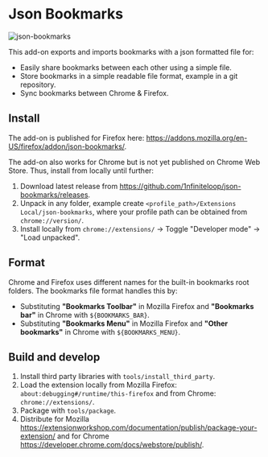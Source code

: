 # Json Bookmarks

![json-bookmarks](https://user-images.githubusercontent.com/31454564/147612138-4c9d6bb4-49d3-41ae-bed0-274a23d21c66.png)

This add-on exports and imports bookmarks with a json formatted file for:

* Easily share bookmarks between each other using a simple file.
* Store bookmarks in a simple readable file format, example in a git repository.
* Sync bookmarks between Chrome & Firefox.

## Install

The add-on is published for Firefox here:
<https://addons.mozilla.org/en-US/firefox/addon/json-bookmarks/>.

The add-on also works for Chrome but is not yet published on Chrome Web Store.
Thus, install from locally until further:

1. Download latest release from
   <https://github.com/1nfiniteloop/json-bookmarks/releases>.
2. Unpack in any folder, example create
   `<profile_path>/Extensions Local/json-bookmarks`, where your profile path
   can be obtained from `chrome://version/`.
3. Install locally from `chrome://extensions/` -> Toggle "Developer mode" ->
   "Load unpacked".

## Format

Chrome and Firefox uses different names for the built-in bookmarks root folders.
The bookmarks file format handles this by:

* Substituting __"Bookmarks Toolbar"__ in Mozilla Firefox and __"Bookmarks bar"__ in Chrome
  with `${BOOKMARKS_BAR}`.
* Substituting __"Bookmarks Menu"__ in Mozilla Firefox and __"Other bookmarks"__ in Chrome
  with `${BOOKMARKS_MENU}`.

## Build and develop

1. Install third party libraries with `tools/install_third_party`.
2. Load the extension locally from Mozilla Firefox:
   `about:debugging#/runtime/this-firefox` and from
   Chrome: `chrome://extensions/`.
3. Package with `tools/package`.
4. Distribute for Mozilla
  <https://extensionworkshop.com/documentation/publish/package-your-extension/>
  and for Chrome <https://developer.chrome.com/docs/webstore/publish/>.
